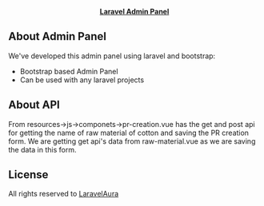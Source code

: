 <p align="center"><b><a href="https://laravelaura.com" target="_blank">Laravel Admin Panel</a></b></p>

## About  Admin Panel

We've developed this admin panel using laravel and bootstrap:

- Bootstrap based Admin Panel
- Can be used with any laravel projects

## About API

From resources->js->componets->pr-creation.vue has the get and post api for getting the name of raw material of cotton and saving the PR creation form.
We are getting get api's data from raw-material.vue as we are saving the data in this form.

## License

All rights reserved to <a href="https://laravelaura.com" target="_blank">LaravelAura</a>
